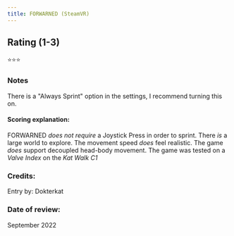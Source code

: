 ```yaml
---
title: FORWARNED (SteamVR)
---
```


## Rating (1-3)
⭐⭐⭐

### Notes
There is a "Always Sprint" option in the settings, I recommend turning this on.

#### Scoring explanation:
FORWARNED *does not require* a Joystick Press in order to sprint.
There *is* a large world to explore.
The movement speed *does* feel realistic.
The game *does* support decoupled head-body movement.
The game was tested on a *Valve Index* on the *Kat Walk C1*

### Credits:
Entry by: Dokterkat

### Date of review:
September 2022

